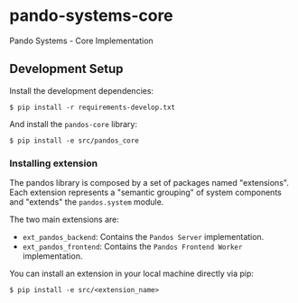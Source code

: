 # pando-systems-core

Pando Systems - Core Implementation


## Development Setup

Install the development dependencies:

```commandline
$ pip install -r requirements-develop.txt
```

And install the `pandos-core` library:

```commandline
$ pip install -e src/pandos_core
```

### Installing extension

The pandos library is composed by a set of packages named "extensions". Each extension represents a "semantic grouping"
of system components and "extends" the `pandos.system` module.

The two main extensions are:
* `ext_pandos_backend`: Contains the `Pandos Server` implementation.
* `ext_pandos_frontend`: Contains the `Pandos Frontend Worker` implementation.

You can install an extension in your local machine directly via pip:

```commandline
$ pip install -e src/<extension_name>
```
